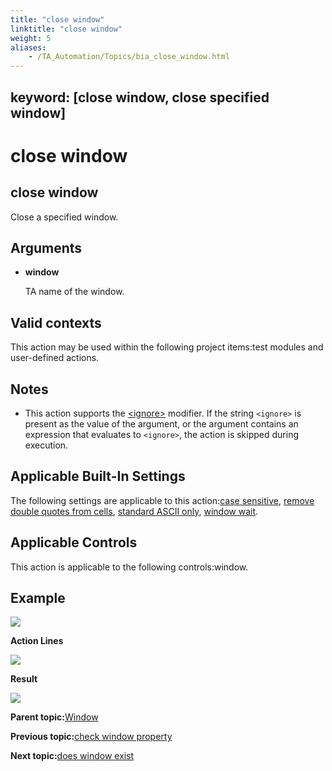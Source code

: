 ```yaml
--- 
title: "close window"
linktitle: "close window"
weight: 5
aliases: 
    - /TA_Automation/Topics/bia_close_window.html
---
```

keyword: [close window, close specified window]
---

# close window

## close window

Close a specified window.

## Arguments

-   **window**

    TA name of the window.


## Valid contexts

This action may be used within the following project items:test modules and user-defined actions.

## Notes

-   This action supports the [<ignore\>](/images//Images/TA_Automation/Topics/Ignoring_action.html) modifier. If the string `<ignore>` is present as the value of the argument, or the argument contains an expression that evaluates to `<ignore>`, the action is skipped during execution.

## Applicable Built-In Settings

The following settings are applicable to this action:[case sensitive](case_sensitive.html), [remove double quotes from cells](remove_double_quotes_from_cells.html), [standard ASCII only](standard_ASCII_only.html), [window wait](window_wait.html).

## Applicable Controls

This action is applicable to the following controls:window.

## Example

![](/images//Images/bia_close_window_aut.png)

**Action Lines**

![](/images//Images/bia_close_window_pgm.png)

**Result**

![](/images//Images/bia_close_window_res.png)

**Parent topic:**[Window](/TA_Automation/Topics/bia_Window.html)

**Previous topic:**[check window property](/TA_Automation/Topics/bia_check_window_property.html)

**Next topic:**[does window exist](/TA_Automation/Topics/bia_does_window_exist.html)

